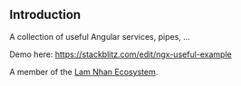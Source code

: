 ## Introduction

A collection of useful Angular services, pipes, ...

Demo here: <a href="https://stackblitz.com/edit/ngx-useful-example" target="_blank">https://stackblitz.com/edit/ngx-useful-example</a>

A member of the [Lam Nhan Ecosystem](https://lamnhan.com/works).
